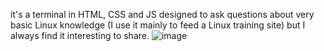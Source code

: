 it's a terminal in HTML, CSS and JS designed to ask questions about very basic Linux knowledge (I use it mainly to feed a Linux training site) but I always find it interesting to share. 
![image](https://github.com/user-attachments/assets/4ae78a92-7bfa-4118-b293-3265c0aa71db)
